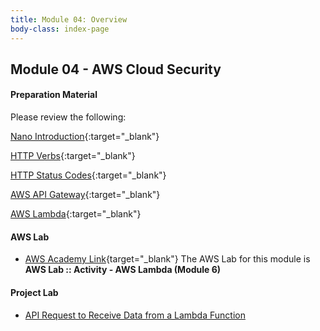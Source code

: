 ```yaml
---
title: Module 04: Overview
body-class: index-page
---
```


<!-- ![Monolithic App]({{URLROOT}}/shared/img/aws-monolithic.png)
*[Photo by Dall-E-3](https://openai.com/dall-e-3)* -->

## Module 04 - AWS Cloud Security


#### Preparation Material

Please review the following:

[Nano Introduction](nano-introductino.pdf){:target="_blank"}

[HTTP Verbs](https://www.youtube.com/watch?v=tkfVQK6UxDI){:target="_blank"}

[HTTP Status Codes](https://www.youtube.com/watch?v=wJa5CTIFj7U){:target="_blank"}

[AWS API Gateway](https://aws.amazon.com/api-gateway/){:target="_blank"}

[AWS Lambda](https://aws.amazon.com/lambda/){:target="_blank"}


#### AWS Lab

* [AWS Academy Link](https://awsacademy.instructure.com){target="_blank"} The AWS Lab for this module is **AWS Lab :: Activity - AWS Lambda (Module 6)**

<!-- !!! note "Lab Updates"

    IPv4 subnet CIDR block looks like it has a number already typed in, but you need to type into this box. The instructions mislabel it as IPv4 VPC CIDR block. -->

#### Project Lab

* [API Request to Receive Data from a Lambda Function](./project-lab.html)

<!-- #### Additional Materials -->

<!-- * [Individual Reflection Template]({{URLROOT}}/course/reflection.docx) -->

<!-- #### Hints and Helps

* [Hints](./hints.html) -->